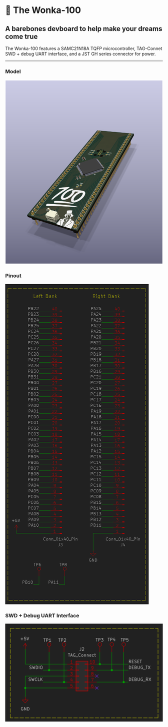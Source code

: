 # 🎩 The Wonka-100
## A barebones devboard to help make your dreams come true

The Wonka-100 features a SAMC21N18A TQFP microcontroller, TAG-Connet SWD + debug UART interface, and a JST GH series connector for power.

---

### Model

![model](assets/model.png)

### Pinout

![pinout](assets/pinout.png)

### SWD + Debug UART Interface

![swd](assets/swd.png)
